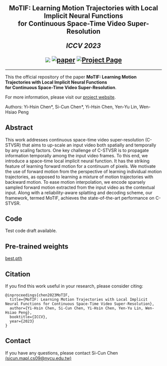 

<h2 align="center">
  <b>MoTIF: Learning Motion Trajectories with Local Implicit Neural Functions <br> for Continuous Space-Time Video Super-Resolution</b>

  <b><i>ICCV 2023</i></b>


<div align="center">
    <a href="https://github.com/sichun233746/MoTIF" target="_blank">
    <img src="https://img.shields.io/badge/ICCV 2023-red"></a>
    <a href="https://arxiv.org/abs/2307.07988" target="_blank">
    <img src="https://img.shields.io/badge/Paper-orange" alt="paper"></a>
    <!--<a href="https://red-fairy.github.io/ZeroShotDayNightDA-Webpage/supp.pdf" target="_blank">
    <img src="https://img.shields.io/badge/Supplementary-green" alt="supp"></a>-->
    <a href="https://sichun233746.github.io/MoTIF/" target="_blank">
    <img src="https://img.shields.io/badge/Project Page-blue" alt="Project Page"/></a>
</div>
</h2>

---

This the official repository of the paper **MoTIF: Learning Motion Trajectories with Local Implicit Neural Functions <br> for Continuous Space-Time Video Super-Resolution**.

For more information, please visit our [project website](https://sichun233746.github.io/MoTIF/).

Authors: Yi-Hsin Chen*, Si-Cun Chen*, Yi-Hsin Chen, Yen-Yu Lin, Wen-Hsiao Peng

## Abstract
This work addresses continuous space-time video super-resolution (C-STVSR) that aims to up-scale an input video both spatially and temporally by any scaling factors. One key challenge of C-STVSR is to propagate information temporally among the input video frames. To this end, we introduce a space-time local implicit neural function. It has the striking feature of learning forward motion for a continuum of pixels. We motivate the use of forward motion from the perspective of learning individual motion trajectories, as opposed to learning a mixture of motion trajectories with backward motion. To ease motion interpolation, we encode sparsely sampled forward motion extracted from the input video as the contextual input. Along with a reliability-aware splatting and decoding scheme, our framework, termed MoTIF, achieves the state-of-the-art performance on C-STVSR.

## Code
Test code draft available.

## Pre-trained weights
[best.pth](https://sichun233746.github.io/MoTIF/)


## Citation
If you find this work useful in your research, please consider citing:
```
@inproceedings{chen2023MoTIF,
  title={MoTIF: Learning Motion Trajectories with Local Implicit Neural Functions for Continuous Space-Time Video Super-Resolution},
  author={Yi-Hsin Chen, Si-Cun Chen, Yi-Hsin Chen, Yen-Yu Lin, Wen-Hsiao Peng},
  booktitle={ICCV},
  year={2023}
}
```

## Contact
If you have any questions, please contact Si-Cun Chen [(sicun.mapl.cs09@nycu.edu.tw)](mailto:sicun.mapl.cs09@nycu.edu.tw)
